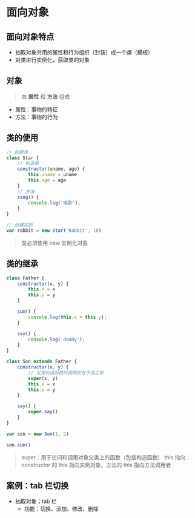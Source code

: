 # 面向对象

## 面向对象特点

- 抽取对象共用的属性和行为组织（封装）成一个类（模板）
- 对类进行实例化，获取类的对象

## 对象
> 由 **属性** 和 **方法** 组成
- 属性：事物的特征
- 方法：事物的行为


## 类的使用

```javascript
// 创建类
class Star {
    // 构造器
    constructor(uname, age) {
        this.uname = uname
        this.age = age
    }
    // 方法
    sing() {
        console.log('唱歌');
    }
}

// 创建实例
var rabbit = new Star('Rabbit', 18)
```
> 类必须使用 new 实例化对象

## 类的继承

```javascript
class Father {
    constructor(x, y) {
        this.x = x
        this.y = y
    }

    sum() {
        console.log(this.x + this.y);
    }

    say() {
        console.log('daddy');
    }
}

class Son extends Father {
    constructor(x, y) {
        // 父类构造函数的调用应在子类之前
        super(x, y)
        this.x = x
        this.y = y
    }

    say() {
        super.say()
    }
}

var son = new Son(1, 2)

son.sum()
```
> super：用于访问和调用对象父类上的函数（包括构造函数）
> this 指向：constructor 的 this 指向实例对象，方法的 this 指向方法调用者


## 案例：tab 栏切换

- 抽取对象；tab 栏
    - 功能：切换、添加、修改、删除


